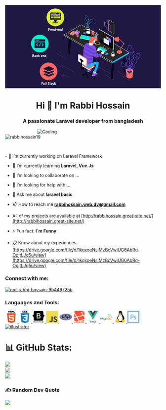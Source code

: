 <img align="center" src="https://github.com/rabbihossain19/rabbihossain19/blob/main/gitbanner.gif" />
<h1 align="center">Hi  👋 I'm Rabbi Hossain</h1>
<h3 align="center">A passionate Laravel developer from bangladesh</h3>
<img align="right" alt="Coding" width="400px" src="https://cdn.dribbble.com/users/1162077/screenshots/3848914/programmer.gif" />

<p align="left"> <img src="https://komarev.com/ghpvc/?username=rabbihossain19&label=Profile%20views&color=0e75b6&style=flat" alt="rabbihossain19" /> </p>

<p align="left"> <a href="https://twitter.com/" target="blank"><img src="https://img.shields.io/twitter/follow/?logo=twitter&style=for-the-badge" alt="" /></a> </p>
- 🔭 I’m currently working on Laravel Framework

- 🌱 I’m currently learning **Laravel, Vue.Js**

- 👯 I’m looking to collaborate on ...

- 🤔 I’m looking for help with ...

- 💬 Ask me about **laravel basic**

- 📫 How to reach me **rabbihossain.web.dv@gmail.com**

- All of my projects are available at [http://rabbihossain.great-site.net/](http://rabbihossain.great-site.net/)

- ⚡ Fun fact: **I`m Funny**

- 📋 Know about my experiences [https://drive.google.com/file/d/1kqxoeNsIMzBcVwiUG6AbRq-OdjtLJq5u/view](https://drive.google.com/file/d/1kqxoeNsIMzBcVwiUG6AbRq-OdjtLJq5u/view)


<h3 align="left">Connect with me:</h3>
<p align="left">
<a href="https://linkedin.com/in/md-rabbi-hossain-9b449725b" target="blank"><img align="center" src="https://raw.githubusercontent.com/rahuldkjain/github-profile-readme-generator/master/src/images/icons/Social/linked-in-alt.svg" alt="md-rabbi-hossain-9b449725b" height="30" width="40" /></a>
</p>




<h3 align="left">Languages and Tools:</h3>
<p align="left">
  <a href="https://www.w3.org/html/" target="_blank" rel="noreferrer">
    <img src="https://raw.githubusercontent.com/devicons/devicon/master/icons/html5/html5-original-wordmark.svg" alt="html5" width="40" height="40" />
  </a>
  <a href="https://www.w3schools.com/css/" target="_blank" rel="noreferrer">
    <img src="https://raw.githubusercontent.com/devicons/devicon/master/icons/css3/css3-original-wordmark.svg" alt="css3" width="40" height="40" />
  </a>
  <a href="https://getbootstrap.com" target="_blank" rel="noreferrer">
    <img src="https://raw.githubusercontent.com/devicons/devicon/master/icons/bootstrap/bootstrap-plain-wordmark.svg" alt="bootstrap" width="40" height="40" />
  </a>
  <a href="https://developer.mozilla.org/en-US/docs/Web/JavaScript" target="_blank" rel="noreferrer">
    <img src="https://raw.githubusercontent.com/devicons/devicon/master/icons/javascript/javascript-original.svg" alt="javascript" width="40" height="40" />
  </a>
  <a href="https://www.php.net" target="_blank" rel="noreferrer">
    <img src="https://raw.githubusercontent.com/devicons/devicon/master/icons/php/php-original.svg" alt="php" width="40" height="40" />
  </a>
  <a href="https://laravel.com/" target="_blank" rel="noreferrer">
    <img src="https://raw.githubusercontent.com/devicons/devicon/master/icons/laravel/laravel-plain-wordmark.svg" alt="laravel" width="40" height="40" />
  </a>
  <a href="https://vuejs.org/" target="_blank" rel="noreferrer">
    <img src="https://raw.githubusercontent.com/devicons/devicon/master/icons/vuejs/vuejs-original-wordmark.svg" alt="vuejs" width="40" height="40" />
  </a>
  <a href="https://www.mysql.com/" target="_blank" rel="noreferrer">
    <img src="https://raw.githubusercontent.com/devicons/devicon/master/icons/mysql/mysql-original-wordmark.svg" alt="mysql" width="40" height="40" />
  </a>
  <a href="https://www.linux.org/" target="_blank" rel="noreferrer">
    <img src="https://raw.githubusercontent.com/devicons/devicon/master/icons/linux/linux-original.svg" alt="linux" width="40" height="40" />
  </a>
  <a href="https://www.photoshop.com/en" target="_blank" rel="noreferrer">
    <img src="https://raw.githubusercontent.com/devicons/devicon/master/icons/photoshop/photoshop-line.svg" alt="photoshop" width="40" height="40" />
  </a>
<a href="https://www.adobe.com/in/products/illustrator.html" target="_blank" rel="noreferrer">
    <img src="https://www.vectorlogo.zone/logos/adobe_illustrator/adobe_illustrator-icon.svg" alt="illustrator" width="40" height="40" />
  </a>
</p>


# 📊 GitHub Stats:
![](https://github-readme-stats-sigma-five.vercel.app/api?username=rabbihossain19&theme=radical&hide_border=false&include_all_commits=true&count_private=true)<br/>
![](https://github-readme-streak-stats.herokuapp.com/?user=rabbihossain19&theme=radical&hide_border=false)<br/>
![](https://github-readme-stats-sigma-five.vercel.app/api/top-langs/?username=rabbihossain19&theme=radical&hide_border=false&include_all_commits=true&count_private=true&layout=compact)



### ✍️ Random Dev Quote
![](https://quotes-github-readme.vercel.app/api?type=horizontal&theme=tokyonight)
